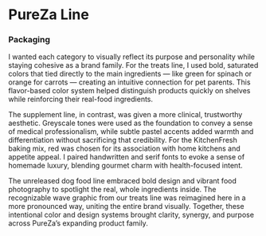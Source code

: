 # PureZa Line

### Packaging

 I wanted each category to visually reflect its purpose and personality while staying cohesive as a brand family. For the treats line, I used bold, saturated colors that tied directly to the main ingredients — like green for spinach or orange for carrots — creating an intuitive connection for pet parents. This flavor-based color system helped distinguish products quickly on shelves while reinforcing their real-food ingredients.

The supplement line, in contrast, was given a more clinical, trustworthy aesthetic. Greyscale tones were used as the foundation to convey a sense of medical professionalism, while subtle pastel accents added warmth and differentiation without sacrificing that credibility. For the KitchenFresh baking mix, red was chosen for its association with home kitchens and appetite appeal. I paired handwritten and serif fonts to evoke a sense of homemade luxury, blending gourmet charm with health-focused intent.

The unreleased dog food line embraced bold design and vibrant food photography to spotlight the real, whole ingredients inside. The recognizable wave graphic from our treats line was reimagined here in a more pronounced way, uniting the entire brand visually. Together, these intentional color and design systems brought clarity, synergy, and purpose across PureZa’s expanding product family.